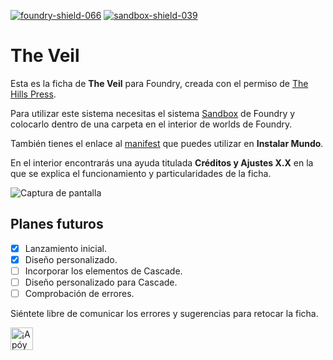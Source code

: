 [![foundry-shield-066]][foundry-url] [![sandbox-shield-039]][sandbox-url]

# The Veil

Esta es la ficha de **The Veil** para Foundry, creada con el permiso de [The Hills Press](https://www.thehillspress.es).

Para utilizar este sistema necesitas el sistema [Sandbox](https://gitlab.com/rolnl/sandbox-system-builder/-/tree/master) de Foundry y colocarlo dentro de una carpeta en el interior de worlds de Foundry.

También tienes el enlace al [manifest](https://raw.githubusercontent.com/WallaceMcGregor/foundry-the-veil/master/world.json) que puedes utilizar en **Instalar Mundo**.

En el interior encontrarás una ayuda titulada **Créditos y Ajustes X.X** en la que se explica el funcionamiento y particularidades de la ficha.

![Captura de pantalla](https://i.imgur.com/iDHU504.png)

## Planes futuros

- [x] Lanzamiento inicial.
- [x] Diseño personalizado.
- [ ] Incorporar los elementos de Cascade.
- [ ] Diseño personalizado para Cascade.
- [ ] Comprobación de errores.

Siéntete libre de comunicar los errores y sugerencias para retocar la ficha.

<a href='https://ko-fi.com/wallacemcgregor666' target='_blank'><img height='36' style='border:0px;height:36px;' src='https://cdn.ko-fi.com/cdn/kofi2.png?v=2' border='0' alt='¡Apóyame en Ko-Fi!' /></a>

[foundry-shield-066]: https://img.shields.io/badge/Foundry-v0.6.6-informational
[sandbox-shield-039]: https://img.shields.io/badge/Sandbox-0.3.9-informational
[sandbox-url]: https://gitlab.com/rolnl/sandbox-system-builder/-/tree/master
[foundry-url]: https://foundryvtt.com/
